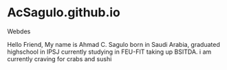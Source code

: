 # AcSagulo.github.io
Webdes

Hello Friend, My name is Ahmad C. Sagulo born in Saudi Arabia, graduated highschool in IPSJ currently studying in FEU-FIT taking up BSITDA. i am currently craving for crabs and sushi
